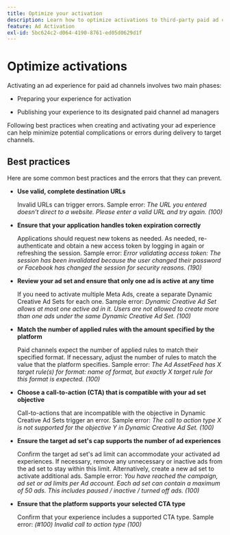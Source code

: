 ```yaml
---
title: Optimize your activation
description: Learn how to optimize activations to third-party paid ad channels.
feature: Ad Activation
exl-id: 5bc624c2-d064-4190-8761-ed05d0629d1f
---
```

# Optimize activations

Activating an ad experience for paid ad channels involves two main phases:

* Preparing your experience for activation

* Publishing your experience to its designated paid channel ad managers

Following best practices when creating and activating your ad experience can help minimize potential complications or errors during delivery to target channels.

## Best practices

Here are some common best practices and the errors that they can prevent.

* **Use valid, complete destination URLs**

   Invalid URLs can trigger errors. Sample error: _The URL you entered doesn't direct to a website. Please enter a valid URL and try again. (100)_

* **Ensure that your application handles token expiration correctly**

   Applications should request new tokens as needed. As needed, re-authenticate and obtain a new access token by logging in again or refreshing the session. Sample error: _Error validating access token: The session has been invalidated because the user changed their password or Facebook has changed the session for security reasons. (190)_

* **Review your ad set and ensure that only one ad is active at any time**

   If you need to activate multiple Meta Ads, create a separate Dynamic Creative Ad Sets for each one. Sample error: _Dynamic Creative Ad Set allows at most one active ad in it. Users are not allowed to create more than one ads under the same Dynamic Creative Ad Set. (100)_

* **Match the number of applied rules with the amount specified by the platform**

   Paid channels expect the number of applied rules to match their specified format.  If necessary, adjust the number of rules to match the value that the platform specifies. Sample error: _The Ad AssetFeed has X target rule(s) for format: name of format, but exactly X target rule for this format is expected. (100)_

* **Choose a call-to-action (CTA) that is compatible with your ad set objective**

   Call-to-actions that are incompatible with the objective in Dynamic Creative Ad Sets trigger an error. Sample error: _The call to action type X is not supported for the objective Y in Dynamic Creative Ad Set. (100)_

* **Ensure the target ad set's cap supports the number of ad experiences**

   Confirm the target ad set's ad limit can accommodate your activated ad experiences. If necessary, remove any unnecessary or inactive ads from the ad set to stay within this limit. Alternatively, create a new ad set to activate additional ads. Sample error: _You have reached the campaign, ad set or ad limits per Ad account. Each ad set can contain a maximum of 50 ads. This includes paused / inactive / turned off ads. (100)_

* **Ensure that the platform supports your selected CTA type**

   Confirm that your experience includes a supported CTA type. Sample error: _(#100) Invalid call to action type (100)_
